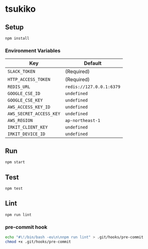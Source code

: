 # tsukiko

## Setup
```
npm install
```

### Environment Variables
| Key | Default |
|---|---|
| `SLACK_TOKEN` | (Required) |
| `HTTP_ACCESS_TOKEN` | (Required) |
| `REDIS_URL` | `redis://127.0.0.1:6379` |
| `GOOGLE_CSE_ID` | `undefined` |
| `GOOGLE_CSE_KEY` | `undefined` |
| `AWS_ACCESS_KEY_ID` | `undefined` |
| `AWS_SECRET_ACCESS_KEY` | `undefined` |
| `AWS_REGION` | `ap-northeast-1` |
| `IRKIT_CLIENT_KEY` | `undefined` |
| `IRKIT_DEVICE_ID` | `undefined` |

## Run
```
npm start
```

## Test
```
npm test
```

## Lint
```
npm run lint
```

### pre-commit hook
``` sh
echo "#\!/bin/bash -eu\n\nnpm run lint" > .git/hooks/pre-commit
chmod +x .git/hooks/pre-commit
```
